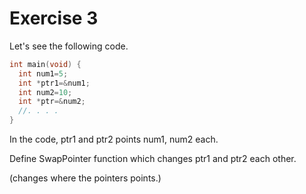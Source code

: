 # Exercise 3

Let's see the following code.

```cpp
int main(void) {
  int num1=5;
  int *ptr1=&num1;
  int num2=10;
  int *ptr=&num2;
  //. . . .
}
```

In the code, ptr1 and ptr2 points num1, num2 each.

Define SwapPointer function which changes ptr1 and ptr2 each other.

(changes where the pointers points.)
